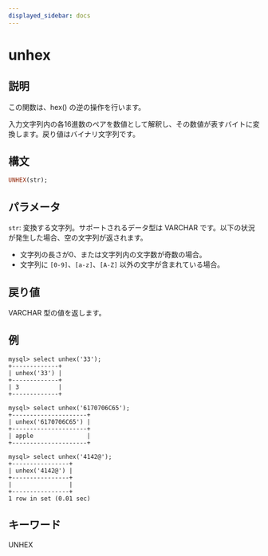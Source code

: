 ```yaml
---
displayed_sidebar: docs
---
```


# unhex

## 説明

この関数は、hex() の逆の操作を行います。

入力文字列内の各16進数のペアを数値として解釈し、その数値が表すバイトに変換します。戻り値はバイナリ文字列です。

## 構文

```Haskell
UNHEX(str);
```

## パラメータ

`str`: 変換する文字列。サポートされるデータ型は VARCHAR です。以下の状況が発生した場合、空の文字列が返されます。

- 文字列の長さが0、または文字列内の文字数が奇数の場合。
- 文字列に `[0-9]`、`[a-z]`、`[A-Z]` 以外の文字が含まれている場合。

## 戻り値

VARCHAR 型の値を返します。

## 例

```Plain Text
mysql> select unhex('33');
+-------------+
| unhex('33') |
+-------------+
| 3           |
+-------------+

mysql> select unhex('6170706C65');
+---------------------+
| unhex('6170706C65') |
+---------------------+
| apple               |
+---------------------+

mysql> select unhex('4142@');
+----------------+
| unhex('4142@') |
+----------------+
|                |
+----------------+
1 row in set (0.01 sec)
```

## キーワード

UNHEX